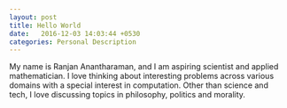 ```yaml
---
layout: post
title: Hello World
date:   2016-12-03 14:03:44 +0530
categories: Personal Description
---
```


My name is Ranjan Anantharaman, and I am aspiring scientist and applied
mathematician. I love thinking about interesting problems across various domains
with a special interest in computation. Other than science and tech, I love
discussing topics in philosophy, politics and morality.
